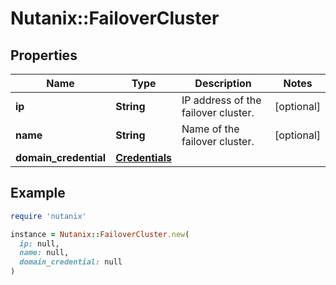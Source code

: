 # Nutanix::FailoverCluster

## Properties

| Name | Type | Description | Notes |
| ---- | ---- | ----------- | ----- |
| **ip** | **String** | IP address of the failover cluster. | [optional] |
| **name** | **String** | Name of the failover cluster. | [optional] |
| **domain_credential** | [**Credentials**](Credentials.md) |  |  |

## Example

```ruby
require 'nutanix'

instance = Nutanix::FailoverCluster.new(
  ip: null,
  name: null,
  domain_credential: null
)
```

